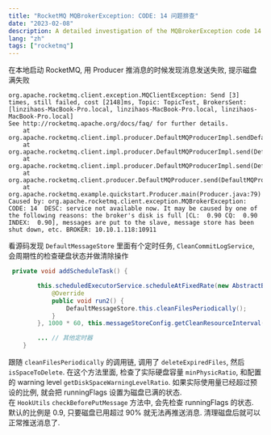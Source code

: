 ```yaml
---
title: "RocketMQ MQBrokerException: CODE: 14 问题排查"
date: "2023-02-08"
description: A detailed investigation of the MQBrokerException code 14 issue in RocketMQ, discussing the causes and solutions.
lang: "zh"
tags: ["rocketmq"]
---
```


在本地启动 RocketMQ, 用 Producer 推消息的时候发现消息发送失败, 提示磁盘满失败
```
org.apache.rocketmq.client.exception.MQClientException: Send [3] times, still failed, cost [2148]ms, Topic: TopicTest, BrokersSent: [linzihaos-MacBook-Pro.local, linzihaos-MacBook-Pro.local, linzihaos-MacBook-Pro.local]
See http://rocketmq.apache.org/docs/faq/ for further details.
	at org.apache.rocketmq.client.impl.producer.DefaultMQProducerImpl.sendDefaultImpl(DefaultMQProducerImpl.java:715)
	at org.apache.rocketmq.client.impl.producer.DefaultMQProducerImpl.send(DefaultMQProducerImpl.java:1426)
	at org.apache.rocketmq.client.impl.producer.DefaultMQProducerImpl.send(DefaultMQProducerImpl.java:1369)
	at org.apache.rocketmq.client.producer.DefaultMQProducer.send(DefaultMQProducer.java:351)
	at org.apache.rocketmq.example.quickstart.Producer.main(Producer.java:79)
Caused by: org.apache.rocketmq.client.exception.MQBrokerException: CODE: 14  DESC: service not available now. It may be caused by one of the following reasons: the broker's disk is full [CL:  0.90 CQ:  0.90 INDEX:  0.90], messages are put to the slave, message store has been shut down, etc. BROKER: 10.10.1.118:10911
```

看源码发现 `DefaultMessageStore` 里面有个定时任务, `CleanCommitLogService`, 会周期性的检查硬盘状态并做清除操作

```java
 private void addScheduleTask() {

        this.scheduledExecutorService.scheduleAtFixedRate(new AbstractBrokerRunnable(this.getBrokerIdentity()) {
            @Override
            public void run2() {
                DefaultMessageStore.this.cleanFilesPeriodically();
            }
        }, 1000 * 60, this.messageStoreConfig.getCleanResourceInterval(), TimeUnit.MILLISECONDS);

        ... // 其他定时器
    }
```

跟随 `cleanFilesPeriodically` 的调用链, 调用了 `deleteExpiredFiles`, 然后 `isSpaceToDelete`. 在这个方法里面, 检查了实际硬盘容量 `minPhysicRatio`, 和配置的 warning level `getDiskSpaceWarningLevelRatio`. 如果实际使用量已经超过预设的比例, 就会把 runningFlags 设置为磁盘已满的状态.  
在 `HookUtils` `checkBeforePutMessage` 方法中, 会先检查 runningFlags 的状态.  
默认的比例是 0.9, 只要磁盘已用超过 90% 就无法再推送消息. 清理磁盘后就可以正常推送消息了.
